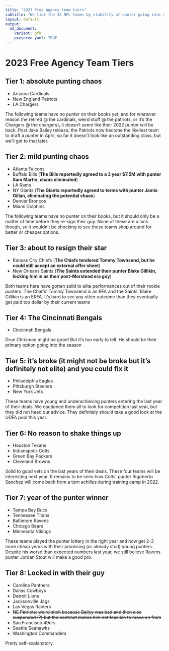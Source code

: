 ```yaml
---
title: "2023 Free Agency team tiers"
subtitle: "We tier the 32 NFL teams by stability at punter going into 2023 Free Agency"
layout: default
output:
  md_document:
    variant: gfm
    preserve_yaml: TRUE
---
```

# 2023 Free Agency Team Tiers

## Tier 1: absolute punting chaos

- Arizona Cardinals
- New England Patriots
- LA Chargers

The following teams have no punter on their books yet, and for whatever reason (he retired @ the cardinals, weird stuff @ the patriots, or it’s the Chargers @ the chargers), it doesn’t seem like their 2022 punter will be back. Post Jake Bailey release, the Patriots now become the likeliest team to draft a punter in April, so far it doesn’t look like an outstanding class, but we’ll get to that later.



## Tier 2: mild punting chaos

- Atlanta Falcons
- Buffalo Bills (**The Bills reportedly agreed to a 3 year $7.5M with punter Sam Martin, chaos eliminated**)
- LA Rams
- NY Giants (**The Giants reportedly agreed to terms with punter Jamie Gillan, eliminating the potential chaos**)
- Denver Broncos
- Miami Dolphins

The following teams have no punter on their books, but it should only be a matter of time before they re-sign their guy. None of these are a lock though, so it wouldn’t be shocking to see these teams shop around for better or cheaper options.


## Tier 3: about to resign their star

- Kansas City Chiefs (**The Chiefs tendered Tommy Townsend, but he could still accept an external offer sheet**)
- New Orleans Saints (**The Saints extended their punter Blake Gillikin, locking him in as their post-Morstead era guy**)

Both teams here have gotten solid to elite performances out of their rookie punters. The Chiefs’ Tommy Townsend is an RFA and the Saints’ Blake Gillikin is an ERFA. It’s hard to see any other outcome than they eventually get paid top dollar by their current teams

## Tier 4: The Cincinnati Bengals

- Cincinnati Bengals

Drue Chrisman might be good! But it’s too early to tell. He should be their primary option going into the season

## Tier 5: it’s broke (it might not be broke but it’s definitely not elite) and you could fix it

- Philadelphia Eagles
- Pittsburgh Steelers
- New York Jets

These teams have young and underachieving punters entering the last year of their deals. We cautioned them all to look for competition last year, but they did not heed our advice. They definitely should take a good look at the UDFA pool this year.

## Tier 6: No reason to shake things up

- Houston Texans
- Indianapolis Colts
- Green Bay Packers
- Cleveland Browns

Solid to good vets on the last years of their deals. These four teams will be interesting next year. It remains to be seen how Colts’ punter Rigoberto Sanchez will come back from a torn achilles during training camp in 2022.


## Tier 7: year of the punter winner

- Tampa Bay Bucs
- Tennessee Titans
- Baltimore Ravens
- Chicago Bears
- Minnesota Vikings

These teams played the punter lottery in the right year and now get 2-3 more cheap years with their promising (or already stud) young punters. Despite his worse than expected numbers last year, we still believe Ravens punter Jordan Stout will make a good pro.

## Tier 8: Locked in with their guy

- Carolina Panthers
- Dallas Cowboys
- Detroit Lions
- Jacksonville Jags
- Las Vegas Raiders
- ~~NE Patriots: weird sitch because Bailey was bad and then also suspended (?) but the contract makes him not feasible to move on from~~
- San Francisco 49ers
- Seattle Seahawks
- Washington Commanders

Pretty self-explanatory.
